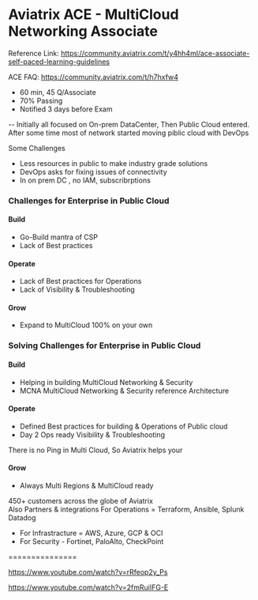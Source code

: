 # Aviatrix ACE - MultiCloud Networking Associate

Reference Link: https://community.aviatrix.com/t/y4hh4ml/ace-associate-self-paced-learning-guidelines

ACE FAQ: https://community.aviatrix.com/t/h7hxfw4

- 60 min, 45 Q/Associate
- 70% Passing
- Notified 3 days before Exam

--
Initially all focused on On-prem DataCenter, Then Public Cloud entered. 
After some time most of network started moving piblic cloud with DevOps

Some Challenges 
- Less resources in public to make industry grade solutions
- DevOps asks for fixing issues of connectivity
- In on prem DC , no IAM, subscribrptions


### Challenges for Enterprise in Public Cloud
#### Build
- Go-Build mantra of CSP
- Lack of Best practices
#### Operate
- Lack of Best practices for Operations
- Lack of Visibility & Troubleshooting
#### Grow
- Expand to MultiCloud 100% on your own



### Solving Challenges for Enterprise in Public Cloud
#### Build
- Helping in building MultiCloud Networking & Security
- MCNA MultiCloud Networking & Security reference Architecture
#### Operate
- Defined Best practices for building & Operations of Public cloud
- Day 2 Ops ready Visibility & Troubleshooting

There is no Ping in Multi Cloud, So Aviatrix helps your
#### Grow
- Always Multi Regions & MultiCloud ready

450+ customers across the globe of Aviatrix
</br>
Also Partners & integrations
For Operations = Terraform, Ansible, Splunk Datadog
- For Infrastracture = AWS, Azure, GCP & OCI
- For Security - Fortinet, PaloAlto, CheckPoint


===============

https://www.youtube.com/watch?v=rRfeop2y_Ps

https://www.youtube.com/watch?v=2fmRuiIFG-E